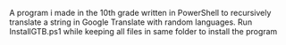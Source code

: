 A program i made in the 10th grade written in PowerShell to recursively translate a string in Google Translate with random languages. Run InstallGTB.ps1 while keeping all files in same folder to install the program
